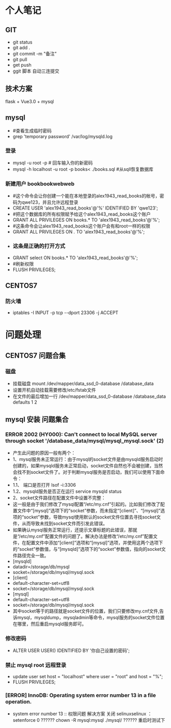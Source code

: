 # 个人笔记
## GIT
- git status 
- git add .
- git commit -m "备注"
- git pull 
- get push 
- ggit 脚本 自动三连提交 
## 技术方案
flask + Vue3.0 + mysql 
## mysql
- #查看生成临时密码
- grep 'temporary password' /var/log/mysqld.log
### 登录
- mysql -u root -p # 回车输入你的新密码
- mysql -h localhost -u root -p books< ./books.sql  #从sqll恢复数据库
### 新建用户 bookbookwebweb
- #这个命令会让你创建一个能在本地登录的alex1943_read_books的帐号，密码为qwe123，并且允许远程登录
- CREATE USER 'alex1943_read_books'@'%' IDENTIFIED BY 'qwe123';
- #把这个数据库的所有权限赋予给这个alex1943_read_books这个账户
- GRANT ALL PRIVILEGES ON books.* TO 'alex1943_read_books'@'%';
- #这条命令会让alex1943_read_books这个账户会有和root一样的权限
- GRANT ALL PRIVILEGES ON *.* TO 'alex1943_read_books'@'%';
- ### 这条是正确的打开方式
- GRANT select ON books.* TO 'alex1943_read_books'@'%';
- #刷新权限
- FLUSH PRIVILEGES;
## CENTOS7 
### 防火墙
- iptables -I INPUT -p tcp --dport 23306 -j ACCEPT



# 问题处理
## CENTOS7 问题合集
### 磁盘
- 挂载磁盘 mount /dev/mapper/data_ssd_0-database  /database_data 
- 设置开机自动挂载需要修改/etc/fstab文件
- 在文件的最后增加一行  /dev/mapper/data_ssd_0-database  /database_data  defaults 1 2

## mysql 安装 问题集合
### ERROR 2002 (HY000): Can't connect to local MySQL server through socket '/database_data/mysql/mysql_mysql.sock' (2) 
- 产生此问题的原因一般有两个：
- 1、mysql服务未正常运行：由于mysql的socket文件是由mysqld服务启动时创建的，如果mysqld服务未正常启动，socket文件自然也不会被创建，当然会找不到socket文件了。对于判断mysql服务是否启动，我们可以使用下面命令： 
- 1.1、 端口是否打开 lsof -i:3306  
- 1.2、mysqld服务是否正在运行  service mysqld status 
- 2、socket文件路径在配置文件中设置不完整：
- 这一般是由于我们修改了mysql配置“/etc/my.cnf”引起的。比如我们修改了配置文件中“[mysql]”选项下的“socket”参数，而未指定“[client]”、“[mysql]”选项的“socket”参数，导致mysql使用默认的socket文件位置去寻找socket文件，从而导致未找到socket文件而引发此错误。
- 如果确认mysql服务正常运行，还提示文章标题的此错误，那就是“/etc/my.cnf”配置文件的问题了。解决办法是修改“/etc/my.cnf”配置文件，在配置文件中添加“[client]”选项和“[mysql]”选项，并使用这两个选项下的“socket”参数值，与“[mysqld]”选项下的“socket”参数值，指向的socket文件路径完全一致。
- [mysqld]
- datadir=/storage/db/mysql
- socket=/storage/db/mysql/mysql.sock
- [client]
- default-character-set=utf8
- socket=/storage/db/mysql/mysql.sock
- [mysql]
- default-character-set=utf8
- socket=/storage/db/mysql/mysql.sock
- 其中socket等于的路径就是socket文件的位置，我们只要修改my.cnf文件,告诉mysql，mysqldump，mysqladmin等命令，mysql服务的socket文件位置在哪里，然后重启mysqld服务即可。
### 修改密码 
- ALTER USER USER() IDENTIFIED BY '你自己设置的密码';
### 禁止  mysql root 远程登录
- update user set host = "localhost" where user = "root" and host = "%";
- FLUSH PRIVILEGES;
### [ERROR] InnoDB: Operating system error number 13 in a file operation.
- system error number 13 :: 权限问题
解决方案 关闭 selinuxselinux ：setenforce 0 
?????? chown -R mysql:mysql ./mysql/ ?????? 重启时测试下 